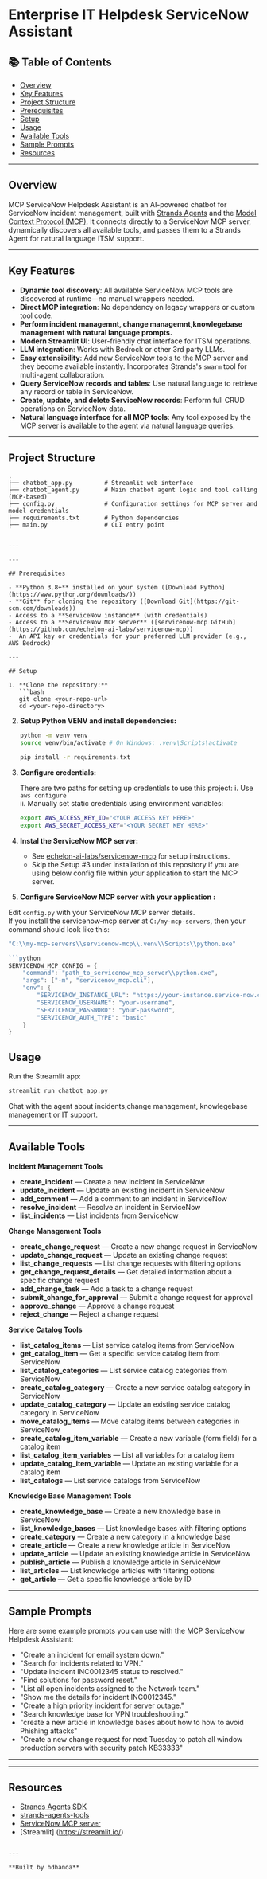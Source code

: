 #  Enterprise IT Helpdesk ServiceNow Assistant

## 📚 Table of Contents
- [Overview](#overview)
- [Key Features](#key-features)
- [Project Structure](#project-structure)
- [Prerequisites](#prerequisites)
- [Setup](#setup)
- [Usage](#usage)
- [Available Tools](#available-tools)
- [Sample Prompts](#sample-prompts)
- [Resources](#resources)


---

## Overview

MCP ServiceNow Helpdesk Assistant is an AI-powered chatbot for ServiceNow incident management, built with [Strands Agents](https://strandsagents.com/) and the [Model Context Protocol (MCP)](https://modelcontextprotocol.io/introduction). It connects directly to a ServiceNow MCP server, dynamically discovers all available tools, and passes them to a Strands Agent for natural language ITSM support.


---

## Key Features
- **Dynamic tool discovery**: All available ServiceNow MCP tools are discovered at runtime—no manual wrappers needed.
- **Direct MCP integration**: No dependency on legacy wrappers or custom tool code.
- **Perform incident managemnt, change managemnt,knowlegebase management with natural language prompts.**
- **Modern Streamlit UI**: User-friendly chat interface for ITSM operations.
- **LLM integration**: Works with Bedrock or other 3rd party LLMs.
- **Easy extensibility**: Add new ServiceNow tools to the MCP server and they become available instantly. Incorporates Strands's `swarm` tool for multi-agent collaboration.
- **Query ServiceNow records and tables**: Use natural language to retrieve any record or table in ServiceNow.
- **Create, update, and delete ServiceNow records**: Perform full CRUD operations on ServiceNow data.
- **Natural language interface for all MCP tools**: Any tool exposed by the MCP server is available to the agent via natural language queries.


---

## Project Structure

```
.
├── chatbot_app.py         # Streamlit web interface
├── chatbot_agent.py       # Main chatbot agent logic and tool calling (MCP-based)
├── config.py              # Configuration settings for MCP server and model credentials
├── requirements.txt       # Python dependencies
├── main.py                # CLI entry point


---

---

## Prerequisites

- **Python 3.8+** installed on your system ([Download Python](https://www.python.org/downloads/))
- **Git** for cloning the repository ([Download Git](https://git-scm.com/downloads))
- Access to a **ServiceNow instance** (with credentials)
- Access to a **ServiceNow MCP server** ([servicenow-mcp GitHub](https://github.com/echelon-ai-labs/servicenow-mcp))
-  An API key or credentials for your preferred LLM provider (e.g., AWS Bedrock)

---

## Setup

1. **Clone the repository:**
   ```bash
   git clone <your-repo-url>
   cd <your-repo-directory>
   ```
2. **Setup Python VENV and install dependencies:**

   ```bash
   python -m venv venv
   source venv/bin/activate # On Windows: .venv\Scripts\activate

   pip install -r requirements.txt

   ```
3. **Configure credentials:**

   There are two  paths for setting up credentials to use this project:
   i. Use `aws configure`  
   ii. Manually set static credentials using environment variables: 

   ```bash
   export AWS_ACCESS_KEY_ID="<YOUR ACCESS KEY HERE>"
   export AWS_SECRET_ACCESS_KEY="<YOUR SECRET KEY HERE>"

    ```


4. **Instal  the ServiceNow MCP server:**
   - See [echelon-ai-labs/servicenow-mcp](https://github.com/echelon-ai-labs/servicenow-mcp) for setup instructions.
   - Skip the Setup #3  under installation of this repository if you are using below config file within your application to start the MCP server.
   
5. **Configure  ServiceNow MCP server with your application :**

Edit `config.py` with your ServiceNow MCP server details.  
If you install the servicenow‑mcp server at `C:/my-mcp-servers`, then your command should look like this:

```powershell
"C:\\my-mcp-servers\\servicenow-mcp\\.venv\\Scripts\\python.exe"

```python
SERVICENOW_MCP_CONFIG = {
    "command": "path_to_servicenow_mcp_server\\python.exe",
    "args": ["-m", "servicenow_mcp.cli"],
    "env": {
        "SERVICENOW_INSTANCE_URL": "https://your-instance.service-now.com",
        "SERVICENOW_USERNAME": "your-username",
        "SERVICENOW_PASSWORD": "your-password",
        "SERVICENOW_AUTH_TYPE": "basic"
    }
}
```

## Usage

Run the Streamlit app:
```bash
streamlit run chatbot_app.py
```

Chat with the agent about incidents,change management, knowlegebase management or IT support.

---

## Available Tools


**Incident Management Tools**

- **create_incident** — Create a new incident in ServiceNow  
- **update_incident** — Update an existing incident in ServiceNow  
- **add_comment** — Add a comment to an incident in ServiceNow  
- **resolve_incident** — Resolve an incident in ServiceNow  
- **list_incidents** — List incidents from ServiceNow  

**Change Management Tools**

- **create_change_request** — Create a new change request in ServiceNow  
- **update_change_request** — Update an existing change request  
- **list_change_requests** — List change requests with filtering options  
- **get_change_request_details** — Get detailed information about a specific change request  
- **add_change_task** — Add a task to a change request  
- **submit_change_for_approval** — Submit a change request for approval  
- **approve_change** — Approve a change request  
- **reject_change** — Reject a change request  

**Service Catalog Tools**

- **list_catalog_items** — List service catalog items from ServiceNow  
- **get_catalog_item** — Get a specific service catalog item from ServiceNow  
- **list_catalog_categories** — List service catalog categories from ServiceNow  
- **create_catalog_category** — Create a new service catalog category in ServiceNow  
- **update_catalog_category** — Update an existing service catalog category in ServiceNow  
- **move_catalog_items** — Move catalog items between categories in ServiceNow  
- **create_catalog_item_variable** — Create a new variable (form field) for a catalog item  
- **list_catalog_item_variables** — List all variables for a catalog item  
- **update_catalog_item_variable** — Update an existing variable for a catalog item  
- **list_catalogs** — List service catalogs from ServiceNow  

**Knowledge Base Management Tools**

- **create_knowledge_base** — Create a new knowledge base in ServiceNow  
- **list_knowledge_bases** — List knowledge bases with filtering options  
- **create_category** — Create a new category in a knowledge base  
- **create_article** — Create a new knowledge article in ServiceNow  
- **update_article** — Update an existing knowledge article in ServiceNow  
- **publish_article** — Publish a knowledge article in ServiceNow  
- **list_articles** — List knowledge articles with filtering options  
- **get_article** — Get a specific knowledge article by ID  


---

## Sample Prompts

Here are some example prompts you can use with the MCP ServiceNow Helpdesk Assistant:

- "Create an incident for email system down."
- "Search for incidents related to VPN."
- "Update incident INC0012345 status to resolved."
- "Find solutions for password reset."
- "List all open incidents assigned to the Network team."
- "Show me the details for incident INC0012345."
- "Create a high priority incident for server outage."
- "Search knowledge base for VPN troubleshooting."
- "create a new article in knowledge bases about how to how to avoid Phishing attacks"
- "Create a new change request for next Tuesday to patch all window production servers with security patch KB33333"


---

---
## Resources

- [Strands Agents SDK](https://pypi.org/project/strands-agents/)
- [strands-agents-tools](https://pypi.org/project/strands-agents-tools/)
- [ServiceNow MCP server](https://github.com/echelon-ai-labs/servicenow-mcp) 
- [Streamlit] (https://streamlit.io/)


```

---

**Built by hdhanoa** 